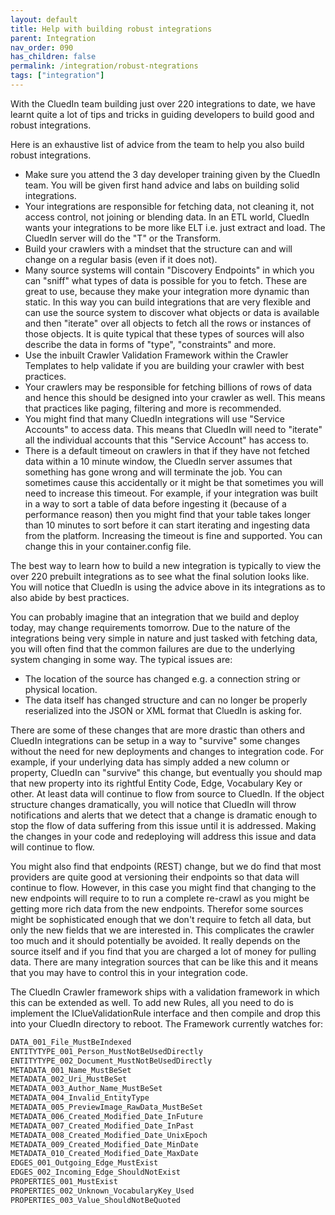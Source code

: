 ```yaml
---
layout: default
title: Help with building robust integrations
parent: Integration
nav_order: 090
has_children: false
permalink: /integration/robust-ntegrations
tags: ["integration"]
---
```



With the CluedIn team building just over 220 integrations to date, we have learnt quite a lot of tips and tricks in guiding developers to build good and robust integrations. 

Here is an exhaustive list of advice from the team to help you also build robust integrations.

 - Make sure you attend the 3 day developer training given by the CluedIn team. You will be given first hand advice and labs on building solid integrations. 
 - Your integrations are responsible for fetching data, not cleaning it, not access control, not joining or blending data. In an ETL world, CluedIn wants your integrations to be more like ELT i.e. just extract and load. The CluedIn server will do the "T" or the Transform. 
 - Build your crawlers with a mindset that the structure can and will change on a regular basis (even if it does not).
 - Many source systems will contain "Discovery Endpoints" in which you can "sniff" what types of data is possible for you to fetch. These are great to use, because they make your integration more dynamic than static. In this way you can build integrations that are very flexible and can use the source system to discover what objects or data is available and then "iterate" over all objects to fetch all the rows or instances of those objects. It is quite typical that these types of sources will also describe the data in forms of "type", "constraints" and more. 
 - Use the inbuilt Crawler Validation Framework within the Crawler Templates to help validate if you are building your crawler with best practices. 
 - Your crawlers may be responsible for fetching billions of rows of data and hence this should be designed into your crawler as well. This means that practices like paging, filtering and more is recommended. 
 - You might find that many CluedIn integrations will use "Service Accounts" to access data. This means that CluedIn will need to "iterate" all the individual accounts that this "Service Account" has access to. 
 - There is a default timeout on crawlers in that if they have not fetched data within a 10 minute window, the CluedIn server assumes that something has gone wrong and will terminate the job. You can sometimes cause this accidentally or it might be that sometimes you will need to increase this timeout. For example, if your integration was built in a way to sort a table of data before ingesting it (because of a performance reason) then you might find that your table takes longer than 10 minutes to sort before it can start iterating and ingesting data from the platform. Increasing the timeout is fine and supported. You can change this in your container.config file.

 The best way to learn how to build a new integration is typically to view the over 220 prebuilt integrations as to see what the final solution looks like. You will notice that CluedIn is using the advice above in its integrations as to also abide by best practices. 

 You can probably imagine that an integration that we build and deploy today, may change requirements tomorrow. Due to the nature of the integrations being very simple in nature and just tasked with fetching data, you will often find that the common failures are due to the underlying system changing in some way. The typical issues are:

  - The location of the source has changed e.g. a connection string or physical location.
  - The data itself has changed structure and can no longer be properly reserialized into the JSON or XML format that CluedIn is asking for. 

  There are some of these changes that are more drastic than others and CluedIn integrations can be setup in a way to "survive" some changes without the need for new deployments and changes to integration code. For example, if your underlying data has simply added a new column or property, CluedIn can "survive" this change, but eventually you should map that new property into its rightful Entity Code, Edge, Vocabulary Key or other. At least data will continue to flow from source to CluedIn. If the object structure changes dramatically, you will notice that CluedIn will throw notifications and alerts that we detect that a change is dramatic enough to stop the flow of data suffering from this issue until it is addressed. Making the changes in your code and redeploying will address this issue and data will continue to flow. 

  You might also find that endpoints (REST) change, but we do find that most providers are quite good at versioning their endpoints so that data will continue to flow. However, in this case you might find that changing to the new endpoints will require to to run a complete re-crawl as you might be getting more rich data from the new endpoints. Therefor some sources might be sophisticated enough that we don't require to fetch all data, but only the new fields that we are interested in. This complicates the crawler too much and it should potentially be avoided. It really depends on the source itself and if you find that you are charged a lot of money for pulling data. There are many integration sources that can be like this and it means that you may have to control this in your integration code. 

  The CluedIn Crawler framework ships with a validation framework in which this can be extended as well. To add new Rules, all you need to do is implement the IClueValidationRule interface and then compile and drop this into your CluedIn directory to reboot. The Framework currently watches for:

```csharp
DATA_001_File_MustBeIndexed
ENTITYTYPE_001_Person_MustNotBeUsedDirectly
ENTITYTYPE_002_Document_MustNotBeUsedDirectly
METADATA_001_Name_MustBeSet
METADATA_002_Uri_MustBeSet
METADATA_003_Author_Name_MustBeSet
METADATA_004_Invalid_EntityType
METADATA_005_PreviewImage_RawData_MustBeSet
METADATA_006_Created_Modified_Date_InFuture
METADATA_007_Created_Modified_Date_InPast
METADATA_008_Created_Modified_Date_UnixEpoch
METADATA_009_Created_Modified_Date_MinDate
METADATA_010_Created_Modified_Date_MaxDate
EDGES_001_Outgoing_Edge_MustExist
EDGES_002_Incoming_Edge_ShouldNotExist
PROPERTIES_001_MustExist
PROPERTIES_002_Unknown_VocabularyKey_Used
PROPERTIES_003_Value_ShouldNotBeQuoted
```